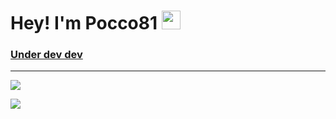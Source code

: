 # Hey! I'm Pocco81 <img src="https://raw.githubusercontent.com/vatsa287/vatsa287/master/assets/Hi.gif?raw=true" width="30px">

### [Under dev dev](https://profile-summary-for-github.com/user/Pocco81)

---

<p align="left">
<img src ="https://github-readme-stats.vercel.app/api?username=Pocco81&show_icons=true&theme=radical">
</p>

<p align="left">
<img src ="https://github-readme-stats.vercel.app/api/top-langs/?username=Pocco81&layout=compact&langs_count=8&theme=radical">
</p>
